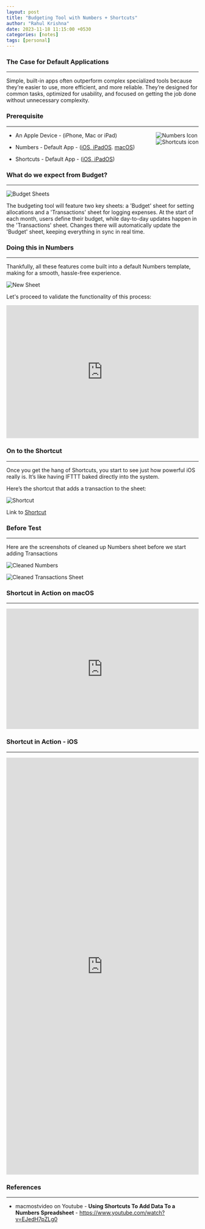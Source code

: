 ```yaml
---
layout: post
title: "Budgeting Tool with Numbers + Shortcuts"
author: "Rahul Krishna"
date: 2023-11-18 11:15:00 +0530
categories: [notes]
tags: [personal]
---
```


### The Case for Default Applications

---

Simple, built-in apps often outperform complex specialized tools because they’re easier to use, more efficient, and more reliable. They’re designed for common tasks, optimized for usability, and focused on getting the job done without unnecessary complexity.

### Prerequisite

---

<div style="float: right;">
<img src="/images/budgeting-tool/numbers-icon.png" alt="Numbers Icon" />
<br/>
<img src="/images/budgeting-tool/shortcuts-icon.png" alt="Shortcuts icon" />
</div>

- An Apple Device - (iPhone, Mac or iPad)

- Numbers - Default App - (<a href="https://apps.apple.com/us/app/numbers/id361304891">iOS, iPadOS</a>. <a href="https://apps.apple.com/us/app/numbers/id409203825">macOS</a>)

- Shortcuts - Default App - (<a href="https://apps.apple.com/us/app/shortcuts/id915249334">iOS, iPadOS</a>)

### What do we expect from Budget?

---

![Budget Sheets](/images/budgeting-tool/budget-sheets.png)

The budgeting tool will feature two key sheets: a 'Budget' sheet for setting allocations and a 'Transactions' sheet for logging expenses. At the start of each month, users define their budget, while day-to-day updates happen in the 'Transactions' sheet. Changes there will automatically update the 'Budget' sheet, keeping everything in sync in real time.

### **Doing this in Numbers**

---

Thankfully, all these features come built into a default Numbers template, making for a smooth, hassle-free experience.

![New Sheet](/images/budgeting-tool/new-sheet.png)

Let's proceed to validate the functionality of this process:

<div style="position: relative; padding-bottom: 69.09788867562379%; height: 0;"><iframe src="https://www.loom.com/embed/4f1d948d002444f4af89b7c38867875e?sid=c6293f23-7f98-42df-bac1-eb559a37670b" frameborder="0" webkitallowfullscreen mozallowfullscreen allowfullscreen style="position: absolute; top: 0; left: 0; width: 100%; height: 100%;"></iframe></div>

### On to the Shortcut

---

Once you get the hang of Shortcuts, you start to see just how powerful iOS really is. It’s like having IFTTT baked directly into the system.

Here’s the shortcut that adds a transaction to the sheet:

![Shortcut](/images/budgeting-tool/shortcut.png)

Link to <a href="https://www.icloud.com/shortcuts/ada47167d0974ad78f0664ba7dc3dbac">Shortcut</a>

### Before Test

---

Here are the screenshots of cleaned up Numbers sheet before we start adding Transactions

![Cleaned Numbers](/images/budgeting-tool/cleaned-numbers.png)

![Cleaned Transactions Sheet](/images/budgeting-tool/cleaned-transactions-sheet.png)

### Shortcut in Action on macOS

---

<div style="position: relative; padding-bottom: 62.5%; height: 0;"><iframe src="https://www.loom.com/embed/8a8b8b854b114e3a9f294c015f777208?sid=00d3e64f-8006-4387-afa5-fe270cf4c55c" frameborder="0" webkitallowfullscreen mozallowfullscreen allowfullscreen style="position: absolute; top: 0; left: 0; width: 100%; height: 100%;"></iframe></div>

### Shortcut in Action - iOS

---

<div style="position: relative; padding-bottom: 216.4785553047404%; height: 0;"><iframe src="https://www.loom.com/embed/f1ec1f9998d2414ab0aafc9fa54d1c46?sid=727d0f61-2661-479a-a27a-1d91d8aef529" frameborder="0" webkitallowfullscreen mozallowfullscreen allowfullscreen style="position: absolute; top: 0; left: 0; width: 100%; height: 100%;"></iframe></div>

### References

---

- macmostvideo on Youtube - <b>Using Shortcuts To Add Data To a Numbers Spreadsheet</b> - <a href="https://www.youtube.com/watch?v=EJedH7pZLg0">https://www.youtube.com/watch?v=EJedH7pZLg0</a>
